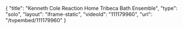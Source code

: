 {
    "title": "Kenneth Cole Reaction Home Tribeca Bath Ensemble",
    "type": "solo",
    "layout": "iframe-static",
    "videoId": "111179960",
    "url": "\/tvpembed\/111179960"
}